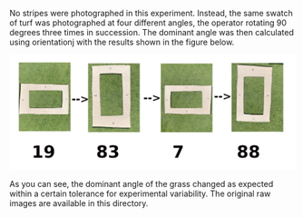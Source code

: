 No stripes were photographed in this experiment.  Instead, the same swatch of turf was photographed at four different angles, the operator rotating 90 degrees three times in succession.  The dominant angle was then calculated using orientationj with the results shown in the figure below.
<p align=center>
  <img src=figure.png>
</p>
As you can see, the dominant angle of the grass changed as expected within a certain tolerance for experimental variability.  The original raw images are available in this directory.
